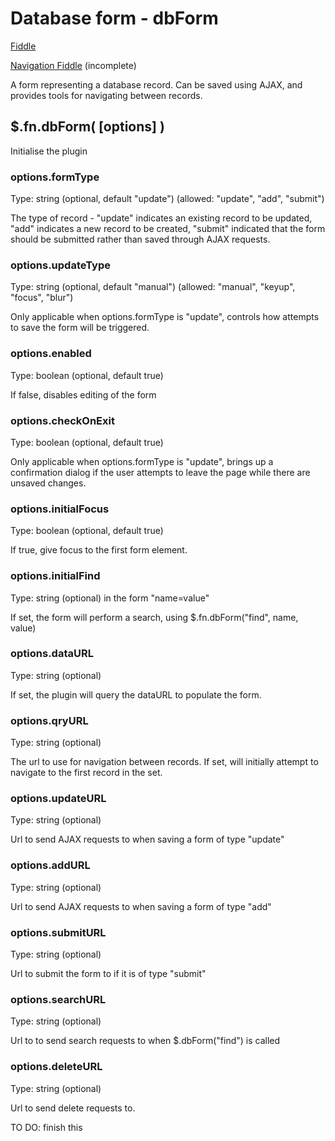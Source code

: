 # Database form - dbForm
[Fiddle](http://jsfiddle.net/PeterChaplin/gpfRg/)

[Navigation Fiddle](http://jsfiddle.net/PeterChaplin/jeojasyk/) (incomplete)

A form representing a database record. Can be saved using AJAX, and provides tools for navigating between records.

## $.fn.dbForm( [options] )
Initialise the plugin

### options.formType
Type: string (optional, default "update") (allowed: "update", "add", "submit")

The type of record - "update" indicates an existing record to be updated, "add" indicates a new record to be created, "submit" indicated that the form should be submitted rather than saved through AJAX requests.

### options.updateType
Type: string (optional, default "manual") (allowed: "manual", "keyup", "focus", "blur")

Only applicable when options.formType is "update", controls how attempts to save the form will be triggered.

### options.enabled
Type: boolean (optional, default true)

If false, disables editing of the form

### options.checkOnExit
Type: boolean (optional, default true)

Only applicable when options.formType is "update", brings up a confirmation dialog if the user attempts to leave the page while there are unsaved changes.

### options.initialFocus
Type: boolean (optional, default true)

If true, give focus to the first form element.

### options.initialFind
Type: string (optional) in the form "name=value"

If set, the form will perform a search, using $.fn.dbForm("find", name, value)

### options.dataURL
Type: string (optional)

If set, the plugin will query the dataURL to populate the form.

### options.qryURL
Type: string (optional)

The url to use for navigation between records. If set, will initially attempt to navigate to the first record in the set.

### options.updateURL
Type: string (optional)

Url to send AJAX requests to when saving a form of type "update"

### options.addURL
Type: string (optional)

Url to send AJAX requests to when saving a form of type "add"

### options.submitURL
Type: string (optional)

Url to submit the form to if it is of type "submit"

### options.searchURL
Type: string (optional)

Url to to send search requests to when $.dbForm("find") is called

### options.deleteURL
Type: string (optional)

Url to send delete requests to.

TO DO: finish this